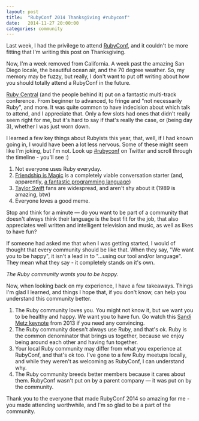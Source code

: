 ```yaml
---
layout: post
title:  "RubyConf 2014 Thanksgiving #rubyconf"
date:   2014-11-27 20:00:00
categories: community
---
```

Last week, I had the privilege to attend [RubyConf][rubyconf], and it couldn't be more fitting that I'm writing this post on Thanksgiving.

Now, I'm a week removed from California. A week past the amazing San Diego locale, the beautiful ocean air, and the 70 degree weather. So, my memory may be fuzzy, but really, I don't want to put off writing about how you should totally attend a RubyConf in the future.

[Ruby Central][ruby-central] (and the people behind it) put on a fantastic multi-track conference. From beginner to advanced, to fringe and "not necessarily Ruby", and more. It was quite common to have indecision about which talk to attend, and I appreciate that. Only a few slots had ones that didn't really seem right for me, but it's hard to say if that's really the case, or (being day 3), whether I was just worn down.

I learned a few key things about Rubyists this year, that, well, if I had known going in, I would have been a lot less nervous. Some of these might seem like I'm joking, but I'm not. Look up [#rubyconf][rubyconf-hashtag] on Twitter and scroll through the timeline - you'll see :)

1. Not everyone uses Ruby everyday.
2. [Friendship is Magic][fim] is a completely viable conversation starter (and, apparently, [a fantastic programming language][fim++])
3. [Taylor Swift][taylor-swift] fans are widespread, and aren't shy about it (1989 is amazing, btw)
4. Everyone loves a good meme.

Stop and think for a minute &mdash; do you want to be part of a community that doesn't always think their language is the best fit for the job, that also appreciates well written and intelligent television and music, as well as likes to have fun?

If someone had asked me that when I was getting started, I would of thought that every community should be like that. When they say, "We want you to be happy", it isn't a lead in to "...using our tool and/or language". They mean what they say - it completely stands on it's own.

_The Ruby community wants you to be happy._

Now, when looking back on my experience, I have a few takeaways. Things I'm glad I learned, and things I hope that, if you don't know, can help you understand this community better.

1. The Ruby community loves you. You might not know it, but we want you to be healthy and happy. We want you to have fun. Go watch this [Sandi Metz keynote][sandi-metz] from 2013 if you need any convincing.
2. The Ruby community doesn't always use Ruby, and that's ok. Ruby is the common denominator that brings us together, because we enjoy being around each other and having fun together.
3. Your local Ruby community may differ from what you experience at RubyConf, and that's ok too. I've gone to a few Ruby meetups locally, and while they weren't as welcoming as RubyConf, I can understand why.
3. The Ruby community breeds better members because it cares about them. RubyConf wasn't put on by a parent company &mdash; it was put on by the community.

Thank you to the everyone that made RubyConf 2014 so amazing for me - you made attending worthwhile, and I'm so glad to be a part of the community.

[rubyconf]: http://rubyconf.org
[ruby-central]: http://www.rubycentral.org/
[rubyconf-hashtag]: https://twitter.com/search?q=%23rubyconf
[fim]: http://www.hasbro.com/mylittlepony/en_us/
[fim++]: https://github.com/KarolS/fimpp
[taylor-swift]: http://taylorswift.com/
[sandi-metz]: http://confreaks.com/videos/2723-wickedgoodruby-opening-keynote-sandi-metz-tells-your-future
